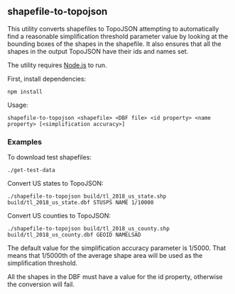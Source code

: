 ## shapefile-to-topojson

This utility converts shapefiles to TopoJSON attempting to automatically find a reasonable simplification threshold parameter value by looking
at the bounding boxes of the shapes in the shapefile.
It also ensures that all the shapes in the output TopoJSON have their ids and names set.

The utility requires [Node.js](https://nodejs.org) to run.

First, install dependencies:

    npm install

Usage:

    shapefile-to-topojson <shapefile> <DBF file> <id property> <name property> [<simplification accuracy>]


### Examples

To download test shapefiles:

    ./get-test-data

Convert US states to TopoJSON:

    ./shapefile-to-topojson build/tl_2018_us_state.shp build/tl_2018_us_state.dbf STUSPS NAME 1/10000
    
Convert US counties to TopoJSON:

    ./shapefile-to-topojson build/tl_2018_us_county.shp build/tl_2018_us_county.dbf GEOID NAMELSAD
 

The default value for the simplification accuracy parameter is 1/5000.
That means that 1/5000th of the average shape area will be used as the simplification threshold.

All the shapes in the DBF must have a value for the id property, otherwise the conversion will fail.
